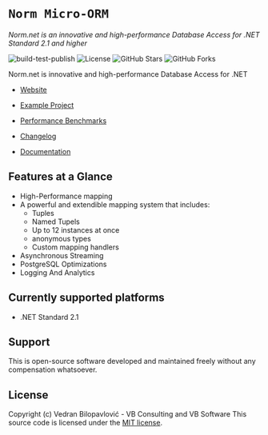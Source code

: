 # **`Norm Micro-ORM`**
 
_Norm.net is an innovative and high-performance Database Access for  .NET Standard 2.1 and higher_
 
![build-test-publish](https://github.com/vb-consulting/Norm.net/workflows/build-test-publish/badge.svg)
![License](https://img.shields.io/badge/license-MIT-green)
![GitHub Stars](https://img.shields.io/github/stars/vb-consulting/Norm.net?style=social)
![GitHub Forks](https://img.shields.io/github/forks/vb-consulting/Norm.net?style=social)

Norm.net is innovative and high-performance Database Access for .NET

- [Website](https://vb-consulting.github.io/norm.net/)

- [Example Project](https://vb-consulting.github.io/norm.net/example/)
  
- [Performance Benchmarks](https://vb-consulting.github.io/norm.net/example/)

- [Changelog](https://vb-consulting.github.io/norm.net/changelog/)

- [Documentation](https://vb-consulting.github.io/norm.net/docs/getting-started/introduction/)

## Features at a Glance

- High-Performance mapping
- A powerful and extendible mapping system that includes:
    - Tuples
    - Named Tupels
    - Up to 12 instances at once
    - anonymous types
    - Custom mapping handlers
- Asynchronous Streaming
- PostgreSQL Optimizations
- Logging And Analytics

## Currently supported platforms
 
- .NET Standard 2.1
 
## Support
 
This is open-source software developed and maintained freely without any compensation whatsoever.
 
## License
 
Copyright (c) Vedran Bilopavlović - VB Consulting and VB Software
This source code is licensed under the [MIT license](https://github.com/vbilopav/NoOrm.Net/blob/master/LICENSE).
